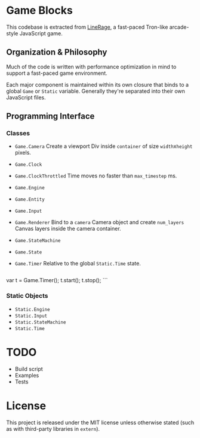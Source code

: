 # Game Blocks

This codebase is extracted from [LineRage](https://chrome.google.com/webstore/detail/oplmlhhgdcliikihbehklkagmeophnlh), a fast-paced Tron-like arcade-style JavaScript game.


## Organization & Philosophy

Much of the code is written with performance optimization in mind to support a
fast-paced game environment.

Each major component is maintained within its own closure that binds to a
global ``Game`` or ``Static`` variable. Generally they're separated into their
own JavaScript files.


## Programming Interface

### Classes

* ``Game.Camera``
    Create a viewport Div inside ``container`` of size ``width``x``height``
    pixels.

* ``Game.Clock``
* ``Game.ClockThrottled``
    Time moves no faster than ``max_timestep`` ms.

* ``Game.Engine``
* ``Game.Entity``
* ``Game.Input``
* ``Game.Renderer``
    Bind to a ``camera`` Camera object and create ``num_layers`` Canvas layers
    inside the camera container.

* ``Game.StateMachine``
* ``Game.State``
* ``Game.Timer``
    Relative to the global ``Static.Time`` state.

    ```javascript
var t = Game.Timer();
t.start();
t.stop();
    ```


### Static Objects

* ``Static.Engine``
* ``Static.Input``
* ``Static.StateMachine``
* ``Static.Time``

# TODO

* Build script
* Examples
* Tests

# License

This project is released under the MIT license unless otherwise stated (such as
with third-party libraries in ``extern``).
